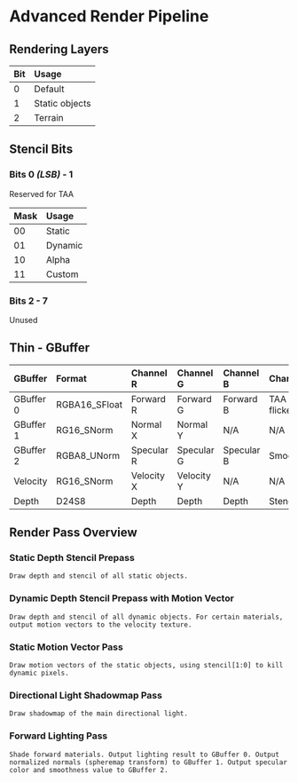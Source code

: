  # Advanced Render Pipeline

 ## Rendering Layers

 | Bit   | Usage          |
 | :---- | :------------- |
 | 0     | Default        |
 | 1     | Static objects |
 | 2     | Terrain        |

 ## Stencil Bits

 ### Bits 0 *(LSB)* - 1

 Reserved for TAA

 | Mask  | Usage   |
 | :---- | :------ |
 |  00   | Static  |
 |  01   | Dynamic |
 |  10   | Alpha   |
 |  11   | Custom  |

 ### Bits 2 - 7

 Unused

 ## Thin - GBuffer

 | GBuffer   | Format        | Channel R  | Channel G  | Channel B  | Channel A        |
 | :-------- | :------------ | :--------  | :--------  | :--------  | :--------------- |
 | GBuffer 0 | RGBA16_SFloat | Forward R  | Forward G  | Forward B  | TAA Anti-flicker |
 | GBuffer 1 | RG16_SNorm    | Normal X   | Normal Y   | N/A        | N/A              | 
 | GBuffer 2 | RGBA8_UNorm   | Specular R | Specular G | Specular B | Smoothness       |
 | Velocity  | RG16_SNorm    | Velocity X | Velocity Y | N/A        | N/A              |
 | Depth     | D24S8         | Depth      | Depth      | Depth      | Stencil          |

 ## Render Pass Overview

 ### Static Depth Stencil Prepass

    Draw depth and stencil of all static objects.
 
 ### Dynamic Depth Stencil Prepass with Motion Vector

    Draw depth and stencil of all dynamic objects. For certain materials, output motion vectors to the velocity texture.

 ### Static Motion Vector Pass
    
    Draw motion vectors of the static objects, using stencil[1:0] to kill dynamic pixels.

 ### Directional Light Shadowmap Pass

    Draw shadowmap of the main directional light.
 
 ### Forward Lighting Pass

    Shade forward materials. Output lighting result to GBuffer 0. Output normalized normals (spheremap transform) to GBuffer 1. Output specular color and smoothness value to GBuffer 2.

 ###
